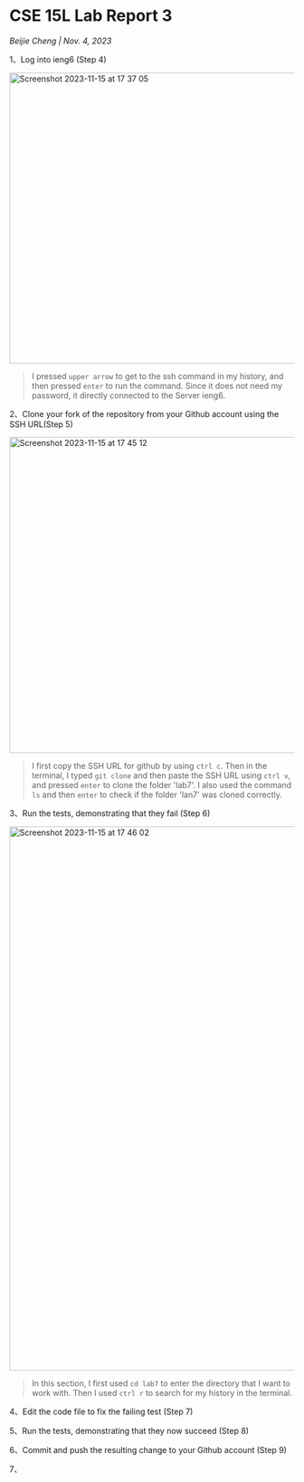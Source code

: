 # CSE 15L Lab Report 3

*Beijie Cheng | Nov. 4, 2023*


1、Log into ieng6 (Step 4)

<img width="514" alt="Screenshot 2023-11-15 at 17 37 05" src="https://github.com/Auroruaaa/cse15l-lab-reports/assets/116754028/4fdbe739-3d25-49e1-b007-4c2994de0124">

> I pressed `upper arrow` to get to the ssh command in my history, and then pressed `enter` to run the command. Since it does not need my password, it directly connected to the Server ieng6.

2、Clone your fork of the repository from your Github account using the SSH URL(Step 5)

<img width="559" alt="Screenshot 2023-11-15 at 17 45 12" src="https://github.com/Auroruaaa/cse15l-lab-reports/assets/116754028/dd61077b-7d2d-4dc0-a34f-9a2eeea47bf4">

> I first copy the SSH URL for github by using `ctrl c`. Then in the terminal, I typed `git clone` and then paste the SSH URL using `ctrl v`, and pressed `enter` to clone the folder 'lab7'.
> I also used the command `ls` and then `enter` to check if the folder 'lan7' was cloned correctly.

3、Run the tests, demonstrating that they fail (Step 6)

<img width="962" alt="Screenshot 2023-11-15 at 17 46 02" src="https://github.com/Auroruaaa/cse15l-lab-reports/assets/116754028/fdf2c7e4-f899-42ad-ab86-06ead6207df6">

> In this section, I first used `cd lab7` to enter the directory that I want to work with. Then I used `ctrl r` to search for my history in the terminal. 

4、Edit the code file to fix the failing test (Step 7)



5、Run the tests, demonstrating that they now succeed (Step 8)

6、Commit and push the resulting change to your Github account (Step 9)

7、


